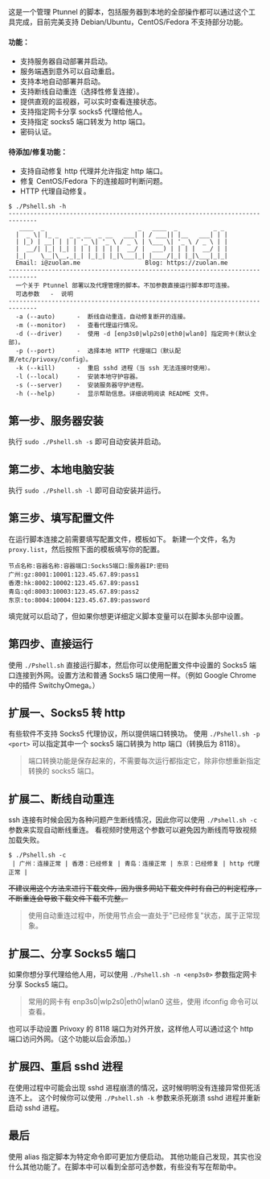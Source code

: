 这是一个管理 Ptunnel 的脚本，包括服务器到本地的全部操作都可以通过这个工具完成，目前完美支持 Debian/Ubuntu，CentOS/Fedora 不支持部分功能。

#### 功能：
* 支持服务器自动部署并启动。
* 服务端遇到意外可以自动重启。
* 支持本地自动部署并启动。
* 支持断线自动重连（选择性修复连接）。
* 提供直观的监视器，可以实时查看连接状态。
* 支持指定网卡分享 socks5 代理给他人。
* 支持指定 socks5 端口转发为 http 端口。
* 密码认证。

#### 待添加/修复功能：
* 支持自动修复 http 代理并允许指定 http 端口。
* 修复 CentOS/Fedora 下的连接超时判断问题。
* HTTP 代理自动修复。

```
$ ./Pshell.sh -h
------------------------------------------------------------------------------
   ____  _                          _   ____  _          _ _ 
  |  _ \| |_ _   _ _ __  _ __   ___| | / ___|| |__   ___| | |
  | |_) | __| | | | '_ \| '_ \ / _ \ | \___ \| '_ \ / _ \ | |
  |  __/| |_| |_| | | | | | | |  __/ |  ___) | | | |  __/ | |
  |_|    \__|\__,_|_| |_|_| |_|\___|_| |____/|_| |_|\___|_|_|
  Email: i@zuolan.me                  Blog: https://zuolan.me
------------------------------------------------------------------------------
  一个关于 Ptunnel 部署以及代理管理的脚本。不加参数直接运行脚本即可连接。
  可选参数   -  说明
------------------------------------------------------------------------------
  -a (--auto)      -  断线自动重连，自动修复断开的连接。
  -m (--monitor)   -  查看代理运行情况。
  -d (--driver)    -  使用 -d [enp3s0|wlp2s0|eth0|wlan0] 指定网卡(默认全部)。
  -p (--port)      -  选择本地 HTTP 代理端口（默认配置/etc/privoxy/config）。
  -k (--kill)      -  重启 sshd 进程（当 ssh 无法连接时使用）。
  -l (--local)     -  安装本地守护容器。
  -s (--server)    -  安装服务器守护进程。
  -h (--help)      -  显示帮助信息。详细说明阅读 README 文件。
```

## 第一步、服务器安装
执行 `sudo ./Pshell.sh -s` 即可自动安装并启动。

## 第二步、本地电脑安装
执行 `sudo ./Pshell.sh -l` 即可自动安装并运行。

## 第三步、填写配置文件
在运行脚本连接之前需要填写配置文件，模板如下。
新建一个文件，名为`proxy.list`，然后按照下面的模板填写你的配置。
```
节点名称:容器名称:容器端口:Socks5端口:服务器IP:密码
广州:gz:8001:10001:123.45.67.89:pass1
香港:hk:8002:10002:123.45.67.89:pass1
青岛:qd:8003:10003:123.45.67.89:pass2
东京:to:8004:10004:123.45.67.89:password
```
填完就可以启动了，但如果你想更详细定义脚本变量可以在脚本头部中设置。

## 第四步、直接运行
使用 `./Pshell.sh` 直接运行脚本，然后你可以使用配置文件中设置的 Socks5 端口连接到外网。设置方法和普通 Socks5 端口使用一样。（例如 Google Chrome 中的插件 SwitchyOmega。）

## 扩展一、Socks5 转 http
有些软件不支持 Socks5 代理协议，所以提供端口转换功。
使用 `./Pshell.sh -p <port>` 可以指定其中一个 socks5 端口转换为 http 端口（转换后为 8118）。
> 端口转换功能是保存起来的，不需要每次运行都指定它，除非你想重新指定转换的 socks5 端口。

## 扩展二、断线自动重连
ssh 连接有时候会因为各种问题产生断线情况，因此你可以使用 `./Pshell.sh -c` 参数来实现自动断线重连。
看视频时使用这个参数可以避免因为断线而导致视频加载失败。
```
$ ./Pshell.sh -c
 | 广州：连接正常 | 香港：已经修复 | 青岛：连接正常 | 东京：已经修复 | http 代理正常 |
```
~~不建议用这个方法来进行下载文件，因为很多网站下载文件时有自己的判定程序，不断重连会导致下载文件下载不完整。~~
> 使用自动重连过程中，所使用节点会一直处于"已经修复"状态，属于正常现象。

## 扩展二、分享 Socks5 端口
如果你想分享代理给他人用，可以使用 `./Pshell.sh -n <enp3s0>` 参数指定网卡分享 Socks5 端口。
> 常用的网卡有 enp3s0|wlp2s0|eth0|wlan0 这些，使用 ifconfig 命令可以查看。

也可以手动设置 Privoxy 的 8118 端口为对外开放，这样他人可以通过这个 http 端口访问外网。（这个功能以后会添加。）

## 扩展四、重启 sshd 进程
在使用过程中可能会出现 sshd 进程崩溃的情况，这时候明明没有连接异常但死活连不上。
这个时候你可以使用 `./Pshell.sh -k` 参数来杀死崩溃 sshd 进程并重新启动 sshd 进程。

## 最后
使用 alias 指定脚本为特定命令即可更加方便启动。
其他功能自己发现，其实也没什么其他功能了。在脚本中可以看到全部可选参数，有些没有写在帮助中。
